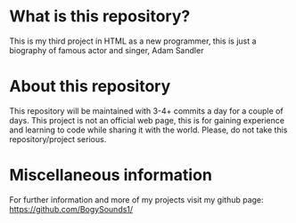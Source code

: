 # What is this repository?

This is my third project in HTML as a new programmer, this is just a biography of famous actor and singer, Adam Sandler

# About this repository

This repository will be maintained with 3-4+ commits a day for a couple of days. This project is not an official web page, this is for gaining experience and learning to code while sharing it with the world. Please, do not take this repository/project serious.

#  Miscellaneous information

For further information and more of my projects visit my github page: https://github.com/BogySounds1/
